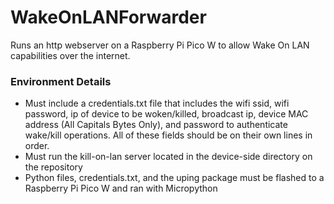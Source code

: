 # WakeOnLANForwarder
 Runs an http webserver on a Raspberry Pi Pico W to allow Wake On LAN capabilities over the internet.
 
 ### Environment Details
 * Must include a credentials.txt file that includes the wifi ssid, wifi password, ip of device to be woken/killed, broadcast ip, device MAC address (All Capitals Bytes Only), and password to authenticate wake/kill operations. All of these fields should be on their own lines in order.
 * Must run the kill-on-lan server located in the device-side directory on the repository
 * Python files, credentials.txt, and the uping package must be flashed to a Raspberry Pi Pico W and ran with Micropython
